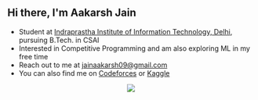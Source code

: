 ## Hi there, I'm Aakarsh Jain

- Student at [Indraprastha Institute of Information Technology, Delhi](https://iiitd.ac.in/), pursuing B.Tech. in CSAI
- Interested in Competitive Programming and am also exploring ML in my free time
- Reach out to me at jainaakarsh09@gmail.com
- You can also find me on [Codeforces](https://codeforces.com/profile/BlackPanther112358) or [Kaggle](https://www.kaggle.com/blackpanther112358)

<p align = "center">
<img src="https://api.githubtrends.io/user/svg/BlackPanther112358/repos?time_range=one_year&group=other&theme=dark">
</p>

<!-- <p align="center">
  <img src="https://github-readme-streak-stats.herokuapp.com?user=BlackPanther112358&theme=tokyonight&date_format=j%20M%5B%20Y%5D&count_private=true" width="400px"> <img src="https://github-readme-stats.vercel.app/api?username=BlackPanther112358&theme=tokyonight&show_icons=true&include_all_commits=true&count_private=true&hide_rank=true&card_width=500" width="400px"> <img src="https://github-readme-stats.vercel.app/api/top-langs/?username=BlackPanther112358&theme=tokyonight&layout=compact&langs_count=8&card_width=400&count_private=true" width="400px">
 </p> -->
